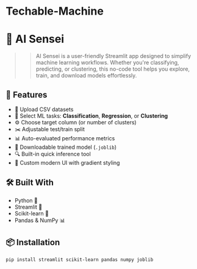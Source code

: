 # Techable-Machine
# 🤖 AI Sensei

>> AI Sensei is a user-friendly Streamlit app designed to simplify machine learning workflows. Whether you're classifying, predicting, or clustering, this no-code tool helps you explore, train, and download models effortlessly.

## 🚀 Features

- 📂 Upload CSV datasets
- 📌 Select ML tasks: **Classification**, **Regression**, or **Clustering**
- ⚙️ Choose target column (or number of clusters)
- ✂️ Adjustable test/train split
- 📊 Auto-evaluated performance metrics
- 🧠 Downloadable trained model (`.joblib`)
- 🔍 Built-in quick inference tool
- 🎨 Custom modern UI with gradient styling

## 🛠 Built With

- Python 🐍
- Streamlit 🎈
- Scikit-learn 🔬
- Pandas & NumPy 📊

## 📦 Installation

```bash
pip install streamlit scikit-learn pandas numpy joblib
